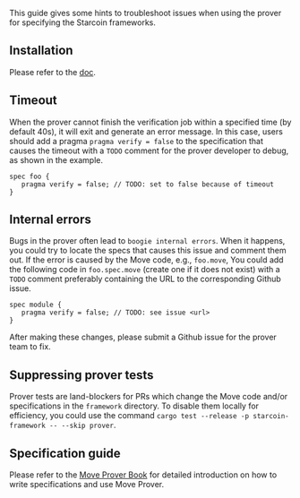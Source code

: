 This guide gives some hints to troubleshoot issues when using the prover for specifying the Starcoin frameworks.

## Installation

Please refer to the [doc](https://starcoin.dev/tools/starcoin-cli/install-cli/install-move-prover/).

## Timeout

When the prover cannot finish the verification job within a specified time (by default 40s), it will exit and generate an error message.
In this case, users should add a pragma `pragma verify = false` to the specification
that causes the timeout with a `TODO` comment for the prover developer to debug, as shown in the example.

```move
spec foo {
   pragma verify = false; // TODO: set to false because of timeout
}
```

## Internal errors

Bugs in the prover often lead to `boogie internal errors`. When it happens, you could try to locate the specs that causes this issue and comment them out. 
If the error is caused by the Move code, e.g., `foo.move`, You could add the following code in `foo.spec.move` (create one if it does not exist) with 
a `TODO` comment preferably containing the URL to the corresponding Github issue.

```move
spec module {
   pragma verify = false; // TODO: see issue <url>
}
```
After making these changes, please submit a Github issue for the prover team to fix.

## Suppressing prover tests

Prover tests are land-blockers for PRs which change the Move code and/or specifications in the `framework` directory. To disable them locally for efficiency,
you could use the command `cargo test --release -p starcoin-framework -- --skip prover`.


## Specification guide

Please refer to the [Move Prover Book](https://starcoin.dev/guides/prover-guides/move-prover)
for detailed introduction on how to write specifications and use Move Prover.
